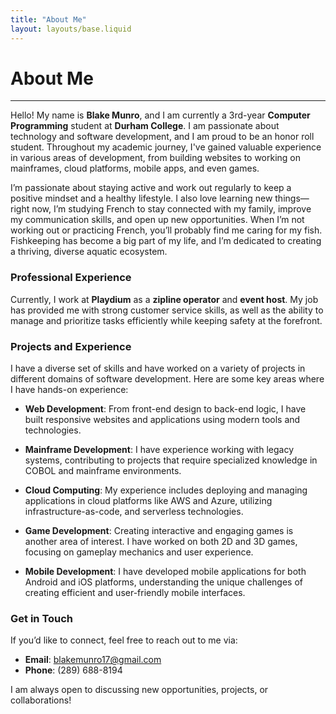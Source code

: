 ```yaml
---
title: "About Me"
layout: layouts/base.liquid
---
```


# About Me

---

Hello! My name is **Blake Munro**, and I am currently a 3rd-year **Computer Programming** student at **Durham College**. I am passionate about technology and software development, and I am proud to be an honor roll student. Throughout my academic journey, I've gained valuable experience in various areas of development, from building websites to working on mainframes, cloud platforms, mobile apps, and even games.

I’m passionate about staying active and work out regularly to keep a positive mindset and a healthy lifestyle. I also love learning new things—right now, I’m studying French to stay connected with my family, improve my communication skills, and open up new opportunities. When I’m not working out or practicing French, you’ll probably find me caring for my fish. Fishkeeping has become a big part of my life, and I’m dedicated to creating a thriving, diverse aquatic ecosystem.

### Professional Experience

Currently, I work at **Playdium** as a **zipline operator** and **event host**. My job has provided me with strong customer service skills, as well as the ability to manage and prioritize tasks efficiently while keeping safety at the forefront.

### Projects and Experience

I have a diverse set of skills and have worked on a variety of projects in different domains of software development. Here are some key areas where I have hands-on experience:

- **Web Development**: From front-end design to back-end logic, I have built responsive websites and applications using modern tools and technologies.
  
- **Mainframe Development**: I have experience working with legacy systems, contributing to projects that require specialized knowledge in COBOL and mainframe environments.
  
- **Cloud Computing**: My experience includes deploying and managing applications in cloud platforms like AWS and Azure, utilizing infrastructure-as-code, and serverless technologies.
  
- **Game Development**: Creating interactive and engaging games is another area of interest. I have worked on both 2D and 3D games, focusing on gameplay mechanics and user experience.
  
- **Mobile Development**: I have developed mobile applications for both Android and iOS platforms, understanding the unique challenges of creating efficient and user-friendly mobile interfaces.

### Get in Touch

If you’d like to connect, feel free to reach out to me via:

- **Email**: [blakemunro17@gmail.com](mailto:blakemunro17@gmail.com)
- **Phone**: (289) 688-8194

I am always open to discussing new opportunities, projects, or collaborations!

